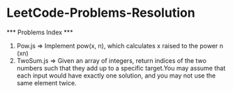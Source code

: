 # LeetCode-Problems-Resolution 
*** Problems Index ***
1) Pow.js => Implement pow(x, n), which calculates x raised to the power n (xn)
2) TwoSum.js => Given an array of integers, return indices of the two numbers such that they add up to a specific target.You may
assume that each input would have exactly one solution, and you may not use the same element twice.
